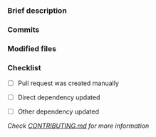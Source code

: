 ### Brief description


<!-- Write you description here -->


### Commits
<!-- Diff commits -->


### Modified files
<!-- Diff files -->


### Checklist
* [ ] Pull request was created manually
* [ ] Direct dependency updated
* [ ] Other dependency updated


*Check [CONTRIBUTING.md](../blob/master/.github/CONTRIBUTING.md) for more information*
